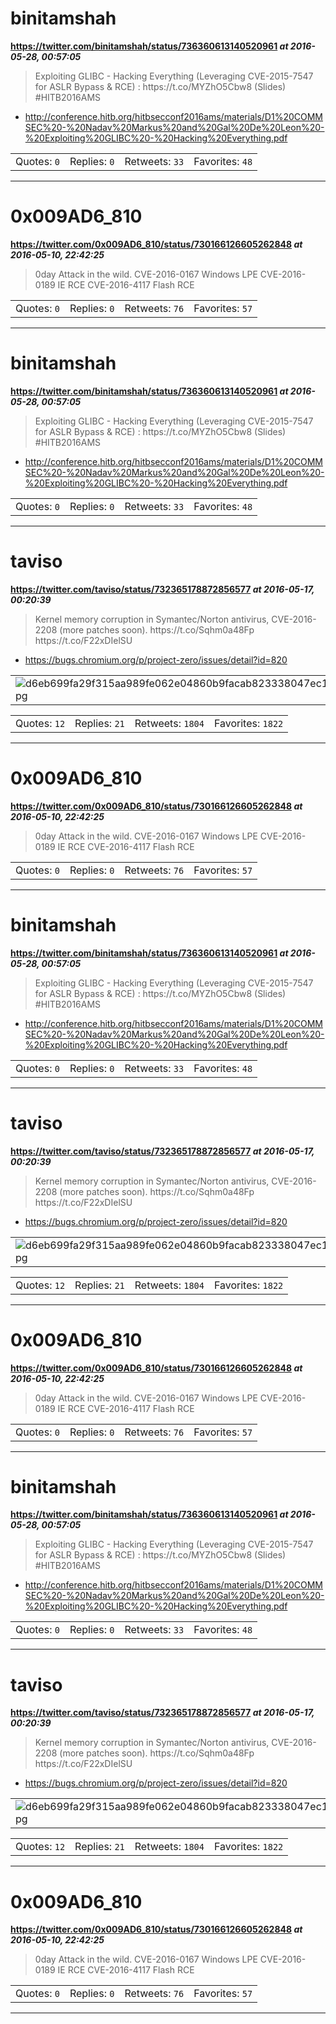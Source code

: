 # binitamshah
**https://twitter.com/binitamshah/status/736360613140520961 _at 2016-05-28, 00:57:05_**
<blockquote>
Exploiting GLIBC - Hacking Everything (Leveraging CVE-2015-7547 for ASLR
Bypass &amp; RCE) : https://t.co/MYZhO5Cbw8 (Slides) #HITB2016AMS
</blockquote>

* http://conference.hitb.org/hitbsecconf2016ams/materials/D1%20COMMSEC%20-%20Nadav%20Markus%20and%20Gal%20De%20Leon%20-%20Exploiting%20GLIBC%20-%20Hacking%20Everything.pdf

<table><tr>
<td>Quotes: <code>0</code></td>
<td>Replies: <code>0</code></td>
<td>Retweets: <code>33</code></td>
<td>Favorites: <code>48</code></td>
</tr></table>

---

# 0x009AD6_810
**https://twitter.com/0x009AD6_810/status/730166126605262848 _at 2016-05-10, 22:42:25_**
<blockquote>
0day Attack in the wild.
CVE-2016-0167 Windows LPE
CVE-2016-0189 IE RCE
CVE-2016-4117 Flash RCE
</blockquote>

<table><tr>
<td>Quotes: <code>0</code></td>
<td>Replies: <code>0</code></td>
<td>Retweets: <code>76</code></td>
<td>Favorites: <code>57</code></td>
</tr></table>

---

# binitamshah
**https://twitter.com/binitamshah/status/736360613140520961 _at 2016-05-28, 00:57:05_**
<blockquote>
Exploiting GLIBC - Hacking Everything (Leveraging CVE-2015-7547 for ASLR
Bypass &amp; RCE) : https://t.co/MYZhO5Cbw8 (Slides) #HITB2016AMS
</blockquote>

* http://conference.hitb.org/hitbsecconf2016ams/materials/D1%20COMMSEC%20-%20Nadav%20Markus%20and%20Gal%20De%20Leon%20-%20Exploiting%20GLIBC%20-%20Hacking%20Everything.pdf

<table><tr>
<td>Quotes: <code>0</code></td>
<td>Replies: <code>0</code></td>
<td>Retweets: <code>33</code></td>
<td>Favorites: <code>48</code></td>
</tr></table>

---

# taviso
**https://twitter.com/taviso/status/732365178872856577 _at 2016-05-17, 00:20:39_**
<blockquote>
Kernel memory corruption in Symantec/Norton antivirus, CVE-2016-2208 (more patches soon). https://t.co/Sqhm0a48Fp https://t.co/F22xDIelSU
</blockquote>

* https://bugs.chromium.org/p/project-zero/issues/detail?id=820

<table><tr>
<td><img src="pictures/d6eb699fa29f315aa989fe062e04860b9facab823338047ec1b729207f8b4f93.jpg" alt="d6eb699fa29f315aa989fe062e04860b9facab823338047ec1b729207f8b4f93.jpg"></td>
</table></tr>
<table><tr>
<td>Quotes: <code>12</code></td>
<td>Replies: <code>21</code></td>
<td>Retweets: <code>1804</code></td>
<td>Favorites: <code>1822</code></td>
</tr></table>

---

# 0x009AD6_810
**https://twitter.com/0x009AD6_810/status/730166126605262848 _at 2016-05-10, 22:42:25_**
<blockquote>
0day Attack in the wild.
CVE-2016-0167 Windows LPE
CVE-2016-0189 IE RCE
CVE-2016-4117 Flash RCE
</blockquote>

<table><tr>
<td>Quotes: <code>0</code></td>
<td>Replies: <code>0</code></td>
<td>Retweets: <code>76</code></td>
<td>Favorites: <code>57</code></td>
</tr></table>

---

# binitamshah
**https://twitter.com/binitamshah/status/736360613140520961 _at 2016-05-28, 00:57:05_**
<blockquote>
Exploiting GLIBC - Hacking Everything (Leveraging CVE-2015-7547 for ASLR
Bypass &amp; RCE) : https://t.co/MYZhO5Cbw8 (Slides) #HITB2016AMS
</blockquote>

* http://conference.hitb.org/hitbsecconf2016ams/materials/D1%20COMMSEC%20-%20Nadav%20Markus%20and%20Gal%20De%20Leon%20-%20Exploiting%20GLIBC%20-%20Hacking%20Everything.pdf

<table><tr>
<td>Quotes: <code>0</code></td>
<td>Replies: <code>0</code></td>
<td>Retweets: <code>33</code></td>
<td>Favorites: <code>48</code></td>
</tr></table>

---

# taviso
**https://twitter.com/taviso/status/732365178872856577 _at 2016-05-17, 00:20:39_**
<blockquote>
Kernel memory corruption in Symantec/Norton antivirus, CVE-2016-2208 (more patches soon). https://t.co/Sqhm0a48Fp https://t.co/F22xDIelSU
</blockquote>

* https://bugs.chromium.org/p/project-zero/issues/detail?id=820

<table><tr>
<td><img src="pictures/d6eb699fa29f315aa989fe062e04860b9facab823338047ec1b729207f8b4f93.jpg" alt="d6eb699fa29f315aa989fe062e04860b9facab823338047ec1b729207f8b4f93.jpg"></td>
</table></tr>
<table><tr>
<td>Quotes: <code>12</code></td>
<td>Replies: <code>21</code></td>
<td>Retweets: <code>1804</code></td>
<td>Favorites: <code>1822</code></td>
</tr></table>

---

# 0x009AD6_810
**https://twitter.com/0x009AD6_810/status/730166126605262848 _at 2016-05-10, 22:42:25_**
<blockquote>
0day Attack in the wild.
CVE-2016-0167 Windows LPE
CVE-2016-0189 IE RCE
CVE-2016-4117 Flash RCE
</blockquote>

<table><tr>
<td>Quotes: <code>0</code></td>
<td>Replies: <code>0</code></td>
<td>Retweets: <code>76</code></td>
<td>Favorites: <code>57</code></td>
</tr></table>

---

# binitamshah
**https://twitter.com/binitamshah/status/736360613140520961 _at 2016-05-28, 00:57:05_**
<blockquote>
Exploiting GLIBC - Hacking Everything (Leveraging CVE-2015-7547 for ASLR
Bypass &amp; RCE) : https://t.co/MYZhO5Cbw8 (Slides) #HITB2016AMS
</blockquote>

* http://conference.hitb.org/hitbsecconf2016ams/materials/D1%20COMMSEC%20-%20Nadav%20Markus%20and%20Gal%20De%20Leon%20-%20Exploiting%20GLIBC%20-%20Hacking%20Everything.pdf

<table><tr>
<td>Quotes: <code>0</code></td>
<td>Replies: <code>0</code></td>
<td>Retweets: <code>33</code></td>
<td>Favorites: <code>48</code></td>
</tr></table>

---

# taviso
**https://twitter.com/taviso/status/732365178872856577 _at 2016-05-17, 00:20:39_**
<blockquote>
Kernel memory corruption in Symantec/Norton antivirus, CVE-2016-2208 (more patches soon). https://t.co/Sqhm0a48Fp https://t.co/F22xDIelSU
</blockquote>

* https://bugs.chromium.org/p/project-zero/issues/detail?id=820

<table><tr>
<td><img src="pictures/d6eb699fa29f315aa989fe062e04860b9facab823338047ec1b729207f8b4f93.jpg" alt="d6eb699fa29f315aa989fe062e04860b9facab823338047ec1b729207f8b4f93.jpg"></td>
</table></tr>
<table><tr>
<td>Quotes: <code>12</code></td>
<td>Replies: <code>21</code></td>
<td>Retweets: <code>1804</code></td>
<td>Favorites: <code>1822</code></td>
</tr></table>

---

# 0x009AD6_810
**https://twitter.com/0x009AD6_810/status/730166126605262848 _at 2016-05-10, 22:42:25_**
<blockquote>
0day Attack in the wild.
CVE-2016-0167 Windows LPE
CVE-2016-0189 IE RCE
CVE-2016-4117 Flash RCE
</blockquote>

<table><tr>
<td>Quotes: <code>0</code></td>
<td>Replies: <code>0</code></td>
<td>Retweets: <code>76</code></td>
<td>Favorites: <code>57</code></td>
</tr></table>

---

